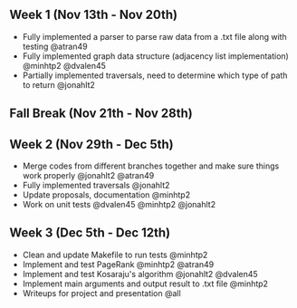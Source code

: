 ## Week 1 (Nov 13th - Nov 20th)
- Fully implemented a parser to parse raw data from a .txt file along with testing @atran49
- Fully implemented graph data structure (adjacency list implementation) @minhtp2 @dvalen45
- Partially implemented traversals, need to determine which type of path to return @jonahlt2

## Fall Break (Nov 21th - Nov 28th)

## Week 2 (Nov 29th - Dec 5th)
- Merge codes from different branches together and make sure things work properly @jonahlt2 @atran49
- Fully implemented traversals @jonahlt2
- Update proposals, documentation @minhtp2
- Work on unit tests @dvalen45 @minhtp2 @jonahlt2

## Week 3 (Dec 5th - Dec 12th)
- Clean and update Makefile to run tests @minhtp2 
- Implement and test PageRank @minhtp2 @atran49
- Implement and test Kosaraju's algorithm @jonahlt2 @dvalen45
- Implement main arguments and output result to .txt file @minhtp2
- Writeups for project and presentation @all
